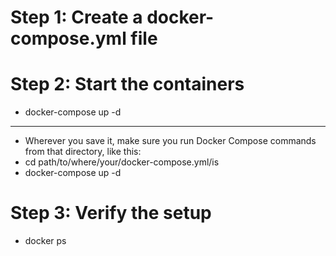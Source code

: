 # Step 1: Create a docker-compose.yml file
# Step 2: Start the containers
 * docker-compose up -d 
------
* Wherever you save it, make sure you run Docker Compose commands from that directory, like this:
* cd path/to/where/your/docker-compose.yml/is
* docker-compose up -d
#  Step 3: Verify the setup
  * docker ps
